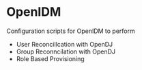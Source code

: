 # OpenIDM
Configuration scripts for OpenIDM to perform
* User Reconcillcation with OpenDJ
* Group Reconncilation with OpenDJ
* Role Based Provisioning
